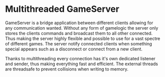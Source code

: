 # Multithreaded GameServer

GameServer is a bridge application between different clients allowing for any communication wanted. Without any form of gamelogic the server only stores the clients commands and broadcast them to all other connected. Thus making the server highly flexible and possible to use for a vast spectre of different games. The server notify connected clients when something special appears such as a disconnect or connect from a new client. 

Thanks to multithreading every connection has it's own dedicated listener and sender, thus making everything fast and efficient. The external threads are threadsafe to prevent collisions when writing to memory. 
